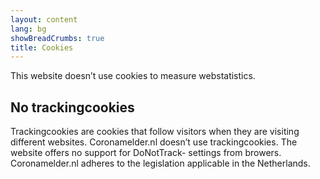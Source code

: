 ```yaml
---
layout: content
lang: bg
showBreadCrumbs: true
title: Cookies
---
```


This website doesn’t use cookies to measure webstatistics. 

## No trackingcookies

Trackingcookies are cookies that follow visitors when they are visiting different websites. Coronamelder.nl doesn’t use trackingcookies. The website offers no support for DoNotTrack- settings from browers. Coronamelder.nl adheres to the legislation applicable in the Netherlands.
